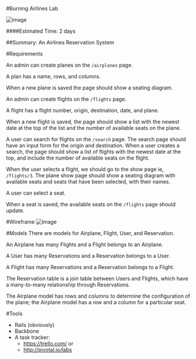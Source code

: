 #Burning Airlines Lab

![image](https://pbs.twimg.com/media/COeYbe1WUAABHQ1.jpg)


####Estimated Time: 2 days

##Summary: An Airlines Reservation System

#Requirements

An admin can create planes on the `/airplanes` page.

A plan has a name, rows, and columns.

When a new plane is saved the page should show a seating diagram.

An admin can create flights on the `/flights` page.

A flight has a flight number, origin, destination, date, and plane.

When a new flight is saved, the page should show a list with the newest date at the top of the list and the number of available seats on the plane.

A user can search for flights on the `/search` page.
The search page should have an input form for the origin and destination.
When a user creates a search, the page should show a list of flights with the newest date at the top, and include the number of available seats on the flight.

When the user selects a flight, we should go to the show page ie, `/flights/3`.
The plane show page should show a seating diagram with available seats and seats that have been selected, with their names.

A user can select a seat.

When a seat is saved, the available seats on the `/flights` page should update.

#Wireframe
![image](http://i.imgur.com/Xa2DNrr.png)

#Models
There are models for Airplane, Flight, User, and Reservation.

An Airplane has many Flights and a Flight belongs to an Airplane.

A User has many Reservations and a Reservation belongs to a User.

A Flight has many Reservations and a Reservation belongs to a Flight.

The Reservation table is a join table between Users and Flights, which have a many-to-many relationship through Reservations.

The Airplane model has rows and columns to determine the configuration of the plane; the Airplane model has a row and a column for a particular seat.

#Tools
- Rails (obviously)
- Backbone
- A task tracker:
  - https://trello.com/ or
  - http://pivotal.io/labs
